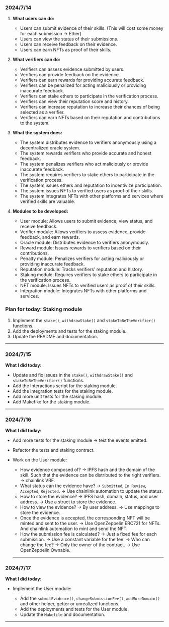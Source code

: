 ### 2024/7/14

1. **What users can do:**

   - Users can submit evidence of their skills. (This will cost some money for each submission -> Ether)
   - Users can view the status of their submissions.
   - Users can receive feedback on their evidence.
   - Users can earn NFTs as proof of their skills.

2. **What verifiers can do:**

   - Verifiers can assess evidence submitted by users.
   - Verifiers can provide feedback on the evidence.
   - Verifiers can earn rewards for providing accurate feedback.
   - Verifiers can be penalized for acting maliciously or providing inaccurate feedback.
   - Verifiers can stake ethers to participate in the verification process.
   - Verifiers can view their reputation score and history.
   - Verifiers can increase reputation to increase their chances of being selected as a verifier.
   - Verifiers can earn NFTs based on their reputation and contributions to the system.

3. **What the system does:**

   - The system distributes evidence to verifiers anonymously using a decentralized oracle system.
   - The system rewards verifiers who provide accurate and honest feedback.
   - The system penalizes verifiers who act maliciously or provide inaccurate feedback.
   - The system requires verifiers to stake ethers to participate in the verification process.
   - The system issues ethers and reputation to incentivize participation.
   - The system issues NFTs to verified users as proof of their skills.
   - The system integrates NFTs with other platforms and services where verified skills are valuable.

4. **Modules to be developed:**

   - User module: Allows users to submit evidence, view status, and receive feedback.
   - Verifier module: Allows verifiers to assess evidence, provide feedback, and earn rewards.
   - Oracle module: Distributes evidence to verifiers anonymously.
   - Reward module: Issues rewards to verifiers based on their contributions.
   - Penalty module: Penalizes verifiers for acting maliciously or providing inaccurate feedback.
   - Reputation module: Tracks verifiers' reputation and history.
   - Staking module: Requires verifiers to stake ethers to participate in the verification process.
   - NFT module: Issues NFTs to verified users as proof of their skills.
   - Integration module: Integrates NFTs with other platforms and services.

### Plan for today: Staking module

1.  Implement the `stake()`, `withdrawStake()` and `stakeToBeTheVerifier()` functions.
2.  Add the deployments and tests for the staking module.
3.  Update the README and documentation.

---

### 2024/7/15

**What I did today:**

- Update and fix issues in the `stake()`, `withdrawStake()` and `stakeToBeTheVerifier()` functions.
- Add the Interactions script for the staking module.
- Add the integration tests for the staking module.
- Add more unit tests for the staking module.
- Add Makefike for the staking module.

---

### 2024/7/16

**What I did today:**

- Add more tests for the staking module -> test the events emitted.
- Refactor the tests and staking contract.
- Work on the User module:

  - How evidence composed of? -> IPFS hash and the domain of the skill. Such that the evidence can be distributed to the right verifiers. -> chainlink VRF.
  - What status can the evidence have? -> `Submitted`, `In Review`, `Accepted`, `Rejected`. -> Use chainlink automation to update the status.
  - How to store the evidence? -> IPFS hash, domain, status, and user address. -> Use a struct to store the evidence.
  - How to view the evidence? -> By user address. -> Use mappings to store the evidence.
  - Once the evidence is accepted, the corresponding NFT will be minted and sent to the user. -> Use OpenZeppelin ERC721 for NFTs. And chainlink automation to mint and send the NFT.
  - How the submission fee is calculated? -> Just a fixed fee for each submission. -> Use a constant variable for the fee. -> Who can change the fee? -> Only the owner of the contract. -> Use OpenZeppelin Ownable.

  ***

### 2024/7/17

**What I did today:**

- Implement the User module:

  - Add the `submitEvidence()`, `changeSubmissionFee()`, `addMoreDomain()` and other helper, getter or unrealized functions.
  - Add the deployments and tests for the User module.
  - Update the `Makefile` and documentation.

---
